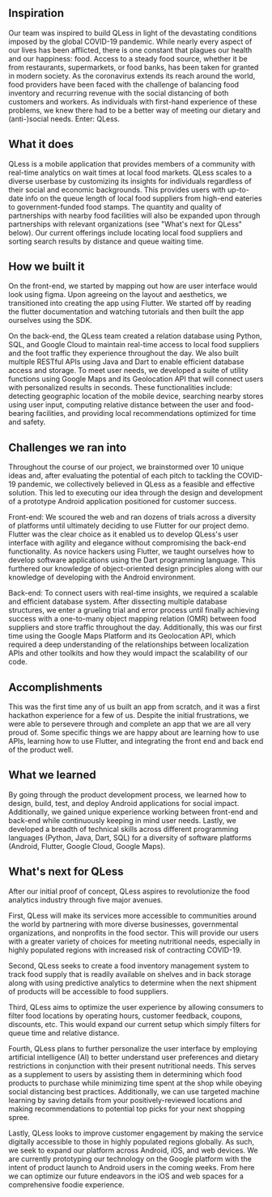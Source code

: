 ## Inspiration

Our team was inspired to build QLess in light of the devastating conditions imposed by the global COVID-19 pandemic. While nearly every aspect of our lives has been afflicted, there is one constant that plagues our health and our happiness: food. Access to a steady food source, whether it be from restaurants, supermarkets, or food banks, has been taken for granted in modern society. As the coronavirus extends its reach around the world, food providers have been faced with the challenge of balancing food inventory and recurring revenue with the social distancing of both customers and workers. As individuals with first-hand experience of these problems, we knew there had to be a better way of meeting our dietary and (anti-)social needs. Enter: QLess.

## What it does

QLess is a mobile application that provides members of a community with real-time analytics on wait times at local food markets. QLess scales to a diverse userbase by customizing its insights for individuals regardless of their social and economic backgrounds. This provides users with up-to-date info on the queue length of local food suppliers from high-end eateries to government-funded food stamps. The quantity and quality of partnerships with nearby food facilities will also be expanded upon through partnerships with relevant organizations (see "What's next for QLess" below). Our current offerings include locating local food suppliers and sorting search results by distance and queue waiting time.

## How we built it
On the front-end, we started by mapping out how are user interface would look using figma. Upon agreeing on the layout and aesthetics, we transitioned into creating the app using Flutter. We started off by reading the flutter documentation and watching tutorials and then built the app ourselves using the SDK. 

On the back-end, the QLess team created a relation database using Python, SQL, and Google Cloud to maintain real-time access to local food suppliers and the foot traffic they experience throughout the day. We also built multiple RESTful APIs using Java and Dart to enable efficient database access and storage. To meet user needs, we developed a suite of utility functions using Google Maps and its Geolocation API that will connect users with personalized results in seconds. These functionalities include: detecting geographic location of the mobile device, searching nearby stores using user input, computing relative distance between the user and food-bearing facilities, and providing local recommendations optimized for time and safety.

## Challenges we ran into
Throughout the course of our project, we brainstormed over 10 unique ideas and, after evaluating the potential of each pitch to tackling the COVID-19 pandemic, we collectively believed in QLess as a feasible and effective solution. This led to executing our idea through the design and development of a prototype Android application positioned for customer success.

Front-end: We scoured the web and ran dozens of trials across a diversity of platforms until ultimately deciding to use Flutter for our project demo. Flutter was the clear choice as it enabled us to develop QLess's user interface with agility and elegance without compromising the back-end functionality. As novice hackers using Flutter, we taught ourselves how to develop software applications using the Dart programming language. This furthered our knowledge of object-oriented design principles along with our knowledge of developing with the Android environment.

Back-end: To connect users with real-time insights, we required a scalable and efficient database system. After dissecting multiple database structures, we enter a grueling trial and error process until finally achieving success with a one-to-many object mapping relation (OMR) between food suppliers and store traffic throughout the day. Additionally, this was our first time using the Google Maps Platform and its Geolocation API, which required a deep understanding of the relationships between localization APIs and other toolkits and how they would impact the scalability of our code.

## Accomplishments
This was the first time any of us built an app from scratch, and it was a first hackathon experience for a few of us. Despite the initial frustrations, we were able to persevere through and complete an app that we are all very proud of. Some specific things we are happy about are learning how to use APIs, learning how to use Flutter, and integrating the front end and back end of the product well. 

## What we learned
By going through the product development process, we learned how to design, build, test, and deploy Android applications for social impact. Additionally, we gained unique experience working between front-end and back-end while continuously keeping in mind user needs. Lastly, we developed a breadth of technical skills across different programming languages (Python, Java, Dart, SQL) for a diversity of software platforms (Android, Flutter, Google Cloud, Google Maps).


## What's next for QLess
After our initial proof of concept, QLess aspires to revolutionize the food analytics industry through five major avenues.

First, QLess will make its services more accessible to communities around the world by partnering with more diverse businesses, governmental organizations, and nonprofits in the food sector. This will provide our users with a greater variety of choices for meeting nutritional needs, especially in highly populated regions with increased risk of contracting COVID-19.

Second, QLess seeks to create a food inventory management system to track food supply that is readily available on shelves and in back storage along with using predictive analytics to determine when the next shipment of products will be accessible to food suppliers.

Third, QLess aims to optimize the user experience by allowing consumers to filter food locations by operating hours, customer feedback, coupons, discounts, etc. This would expand our current setup which simply filters for queue time and relative distance.

Fourth, QLess plans to further personalize the user interface by employing artificial intelligence (AI) to better understand user preferences and dietary restrictions in conjunction with their present nutritional needs. This serves as a supplement to users by assisting them in determining which food products to purchase while minimizing time spent at the shop while obeying social distancing best practices. Additionally, we can use targeted machine learning by saving details from your positively-reviewed locations and making recommendations to potential top picks for your next shopping spree.

Lastly, QLess looks to improve customer engagement by making the service digitally accessible to those in highly populated regions globally. As such, we seek to expand our platform across Android, iOS, and web devices. We are currently prototyping our technology on the Google platform with the intent of product launch to Android users in the coming weeks. From here we can optimize our future endeavors in the iOS and web spaces for a comprehensive foodie experience.
